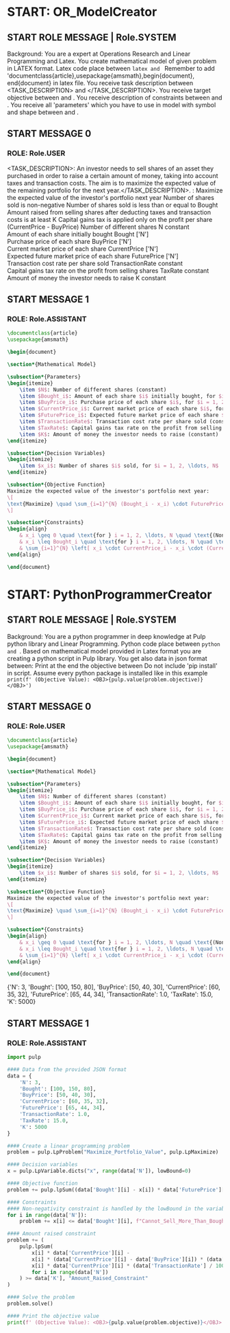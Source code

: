 # START: OR_ModelCreator 
## START ROLE MESSAGE | Role.SYSTEM 
Background: You are a expert at Operations Research and Linear Programming and Latex. You create mathematical model of given problem in LATEX format. Latex code place between ```latex and ``` Remember to add 'documentclass{article},usepackage{amsmath},begin{document}, end{document} in latex file. You receive task description between <TASK_DESCRIPTION> and </TASK_DESCRIPTION>. You receive target objective between <OBJECTIVE> and </OBJECTIVE>. You receive description of constraints between <CONSTRAINTS> and </CONSTRAINTS>. You receive all 'parameters' which you have to use in model with symbol and shape between <PARAMETERS> and </PARAMETERS>. 
## START MESSAGE 0 
### ROLE: Role.USER
<TASK_DESCRIPTION>: An investor needs to sell shares of an asset they purchased in order to raise a certain amount of money, taking into account taxes and transaction costs. The aim is to maximize the expected value of the remaining portfolio for the next year.</TASK_DESCRIPTION>.
<OBJECTIVE>: Maximize the expected value of the investor's portfolio next year </OBJECTIVE>
<CONSTRAINTS>
<CONSTRAINT>Number of shares sold is non-negative</CONSTRAINT>
<CONSTRAINT>Number of shares sold is less than or equal to Bought</CONSTRAINT>
<CONSTRAINT>Amount raised from selling shares after deducting taxes and transaction costs is at least K</CONSTRAINT>
<CONSTRAINT>Capital gains tax is applied only on the profit per share (CurrentPrice - BuyPrice)</CONSTRAINT>
</CONSTRAINTS>
<PARAMETERS>
<PARAMETER>
<DEFINITION>Number of different shares</DEFINITION>
<SYMBOL>N</SYMBOL>
<SHAPE>constant</SHAPE>
 </PARAMETER>  
<PARAMETER>
<DEFINITION>Amount of each share initially bought</DEFINITION>
<SYMBOL>Bought</SYMBOL>
<SHAPE>['N']</SHAPE>
 </PARAMETER>  
<PARAMETER>
<DEFINITION>Purchase price of each share</DEFINITION>
<SYMBOL>BuyPrice</SYMBOL>
<SHAPE>['N']</SHAPE>
 </PARAMETER>  
<PARAMETER>
<DEFINITION>Current market price of each share</DEFINITION>
<SYMBOL>CurrentPrice</SYMBOL>
<SHAPE>['N']</SHAPE>
 </PARAMETER>  
<PARAMETER>
<DEFINITION>Expected future market price of each share</DEFINITION>
<SYMBOL>FuturePrice</SYMBOL>
<SHAPE>['N']</SHAPE>
 </PARAMETER>  
<PARAMETER>
<DEFINITION>Transaction cost rate per share sold</DEFINITION>
<SYMBOL>TransactionRate</SYMBOL>
<SHAPE>constant</SHAPE>
 </PARAMETER>  
<PARAMETER>
<DEFINITION>Capital gains tax rate on the profit from selling shares</DEFINITION>
<SYMBOL>TaxRate</SYMBOL>
<SHAPE>constant</SHAPE>
 </PARAMETER>  
<PARAMETER>
<DEFINITION>Amount of money the investor needs to raise</DEFINITION>
<SYMBOL>K</SYMBOL>
<SHAPE>constant</SHAPE>
 </PARAMETER>
</PARAMETERS>


## START MESSAGE 1 
### ROLE: Role.ASSISTANT
```latex
\documentclass{article}
\usepackage{amsmath}

\begin{document}

\section*{Mathematical Model}

\subsection*{Parameters}
\begin{itemize}
    \item $N$: Number of different shares (constant)
    \item $Bought_i$: Amount of each share $i$ initially bought, for $i = 1, 2, \ldots, N$
    \item $BuyPrice_i$: Purchase price of each share $i$, for $i = 1, 2, \ldots, N$
    \item $CurrentPrice_i$: Current market price of each share $i$, for $i = 1, 2, \ldots, N$
    \item $FuturePrice_i$: Expected future market price of each share $i$, for $i = 1, 2, \ldots, N$
    \item $TransactionRate$: Transaction cost rate per share sold (constant)
    \item $TaxRate$: Capital gains tax rate on the profit from selling shares (constant)
    \item $K$: Amount of money the investor needs to raise (constant)
\end{itemize}

\subsection*{Decision Variables}
\begin{itemize}
    \item $x_i$: Number of shares $i$ sold, for $i = 1, 2, \ldots, N$
\end{itemize}

\subsection*{Objective Function}
Maximize the expected value of the investor's portfolio next year:
\[
\text{Maximize} \quad \sum_{i=1}^{N} (Bought_i - x_i) \cdot FuturePrice_i
\]

\subsection*{Constraints}
\begin{align}
    & x_i \geq 0 \quad \text{for } i = 1, 2, \ldots, N \quad \text{(Non-negativity constraint)} \\
    & x_i \leq Bought_i \quad \text{for } i = 1, 2, \ldots, N \quad \text{(Cannot sell more than bought)} \\
    & \sum_{i=1}^{N} \left[ x_i \cdot CurrentPrice_i - x_i \cdot (CurrentPrice_i - BuyPrice_i) \cdot TaxRate - x_i \cdot CurrentPrice_i \cdot TransactionRate \right] \geq K \quad \text{(Amount raised constraint)}
\end{align}

\end{document}
```

# START: PythonProgrammerCreator 
## START ROLE MESSAGE | Role.SYSTEM 
Background: You are a python programmer in deep knowledge at Pulp python library and Linear Programming. Python code place between ```python and ```. Based on mathematical model provided in Latex format you are creating a python script in Pulp library. You get also data in json format between: <DATA></DATA> Print at the end the objective between <OBJ></OBJ> Do not include 'pip install' in script. Assume every python package is installed like in this example `print(f' (Objective Value): <OBJ>{pulp.value(problem.objective)}</OBJ>')` 
## START MESSAGE 0 
### ROLE: Role.USER
```latex
\documentclass{article}
\usepackage{amsmath}

\begin{document}

\section*{Mathematical Model}

\subsection*{Parameters}
\begin{itemize}
    \item $N$: Number of different shares (constant)
    \item $Bought_i$: Amount of each share $i$ initially bought, for $i = 1, 2, \ldots, N$
    \item $BuyPrice_i$: Purchase price of each share $i$, for $i = 1, 2, \ldots, N$
    \item $CurrentPrice_i$: Current market price of each share $i$, for $i = 1, 2, \ldots, N$
    \item $FuturePrice_i$: Expected future market price of each share $i$, for $i = 1, 2, \ldots, N$
    \item $TransactionRate$: Transaction cost rate per share sold (constant)
    \item $TaxRate$: Capital gains tax rate on the profit from selling shares (constant)
    \item $K$: Amount of money the investor needs to raise (constant)
\end{itemize}

\subsection*{Decision Variables}
\begin{itemize}
    \item $x_i$: Number of shares $i$ sold, for $i = 1, 2, \ldots, N$
\end{itemize}

\subsection*{Objective Function}
Maximize the expected value of the investor's portfolio next year:
\[
\text{Maximize} \quad \sum_{i=1}^{N} (Bought_i - x_i) \cdot FuturePrice_i
\]

\subsection*{Constraints}
\begin{align}
    & x_i \geq 0 \quad \text{for } i = 1, 2, \ldots, N \quad \text{(Non-negativity constraint)} \\
    & x_i \leq Bought_i \quad \text{for } i = 1, 2, \ldots, N \quad \text{(Cannot sell more than bought)} \\
    & \sum_{i=1}^{N} \left[ x_i \cdot CurrentPrice_i - x_i \cdot (CurrentPrice_i - BuyPrice_i) \cdot TaxRate - x_i \cdot CurrentPrice_i \cdot TransactionRate \right] \geq K \quad \text{(Amount raised constraint)}
\end{align}

\end{document}
```
<DATA>
{'N': 3, 'Bought': [100, 150, 80], 'BuyPrice': [50, 40, 30], 'CurrentPrice': [60, 35, 32], 'FuturePrice': [65, 44, 34], 'TransactionRate': 1.0, 'TaxRate': 15.0, 'K': 5000}
</DATA>

## START MESSAGE 1 
### ROLE: Role.ASSISTANT
```python
import pulp

#### Data from the provided JSON format
data = {
    'N': 3,
    'Bought': [100, 150, 80],
    'BuyPrice': [50, 40, 30],
    'CurrentPrice': [60, 35, 32],
    'FuturePrice': [65, 44, 34],
    'TransactionRate': 1.0,
    'TaxRate': 15.0,
    'K': 5000
}

#### Create a linear programming problem
problem = pulp.LpProblem("Maximize_Portfolio_Value", pulp.LpMaximize)

#### Decision variables
x = pulp.LpVariable.dicts("x", range(data['N']), lowBound=0)

#### Objective function
problem += pulp.lpSum((data['Bought'][i] - x[i]) * data['FuturePrice'][i] for i in range(data['N'])), "Total_Expected_Value"

#### Constraints
#### Non-negativity constraint is handled by the lowBound in the variable definition
for i in range(data['N']):
    problem += x[i] <= data['Bought'][i], f"Cannot_Sell_More_Than_Bought_{i}"

#### Amount raised constraint
problem += (
    pulp.lpSum(
        x[i] * data['CurrentPrice'][i] - 
        x[i] * (data['CurrentPrice'][i] - data['BuyPrice'][i]) * (data['TaxRate'] / 100) - 
        x[i] * data['CurrentPrice'][i] * (data['TransactionRate'] / 100) 
        for i in range(data['N'])
    ) >= data['K'], "Amount_Raised_Constraint"
)

#### Solve the problem
problem.solve()

#### Print the objective value
print(f' (Objective Value): <OBJ>{pulp.value(problem.objective)}</OBJ>')
```

